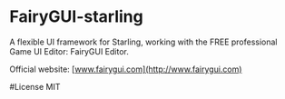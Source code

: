 FairyGUI-starling
====

A flexible UI framework for Starling, working with the FREE professional Game UI Editor: FairyGUI Editor.

Official website: [www.fairygui.com](http://www.fairygui.com)

#License
MIT